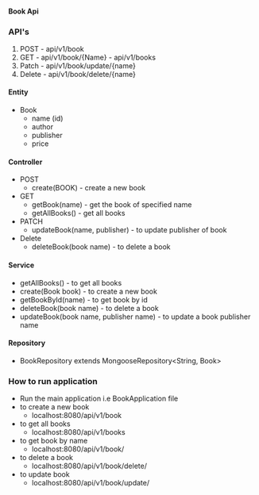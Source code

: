 #### Book Api


### API's
1. POST   - api/v1/book
2. GET    - api/v1/book/{Name}
          - api/v1/books
3. Patch  - api/v1/book/update/{name}
4. Delete - api/v1/book/delete/{name}



#### Entity

- Book
    - name (id)
    - author
    - publisher
    - price

#### Controller

- POST
    - create(BOOK) - create a new book
- GET
    - getBook(name) - get the book of specified name
    - getAllBooks()  - get all books
- PATCH
    - updateBook(name, publisher) - to update publisher of book
- Delete
    - deleteBook(book name) - to delete a book

#### Service

- getAllBooks() - to get all books
- create(Book book) - to create a new book
- getBookById(name) - to get book by id
- deleteBook(book name) - to delete a book
- updateBook(book name, publisher name) - to update a book publisher name

#### Repository

- BookRepository extends MongooseRepository<String, Book> 

### How to run application 
- Run the main application i.e BookApplication file
- to create a new book
  - localhost:8080/api/v1/book
- to get all books
  - localhost:8080/api/v1/books
- to get book by name
  - localhost:8080/api/v1/book/<book-name>
- to delete a book
  - localhost:8080/api/v1/book/delete/<book-name>
- to update book
  - localhost:8080/api/v1/book/update/<book-name>